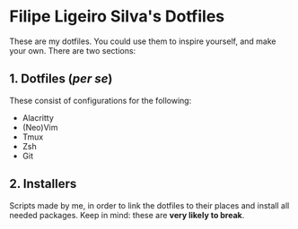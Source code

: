 # Filipe Ligeiro Silva's Dotfiles

These are my dotfiles. You could use them to inspire yourself, and make your own.
There are two sections:

## 1. Dotfiles (*per se*)

These consist of configurations for the following:
* Alacritty
* (Neo)Vim
* Tmux
* Zsh
* Git

## 2. Installers

Scripts made by me, in order to link the dotfiles to their places and install all needed packages.
Keep in mind: these are **very likely to break**.
